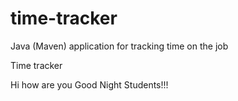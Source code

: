 # time-tracker
Java (Maven) application for tracking time on the job

Time tracker

Hi how are you
Good Night Students!!!
